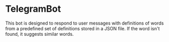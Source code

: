 # TelegramBot
This bot is designed to respond to user messages with definitions of words from a predefined set of definitions stored in a JSON file. If the word isn't found, it suggests similar words. 
